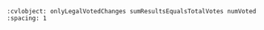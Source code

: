 ```{cvlinclude} /../../code/voting/Voting_solution.spec
:cvlobject: onlyLegalVotedChanges sumResultsEqualsTotalVotes numVoted
:spacing: 1
```
